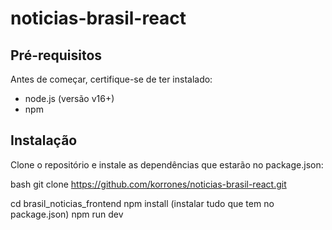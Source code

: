 # noticias-brasil-react
## Pré-requisitos

Antes de começar, certifique-se de ter instalado:
- node.js (versão v16+)
- npm

## Instalação

Clone o repositório e instale as dependências que estarão no package.json:

bash
git clone https://github.com/korrones/noticias-brasil-react.git

cd brasil_noticias_frontend
npm install (instalar tudo que tem no package.json)
npm run dev
